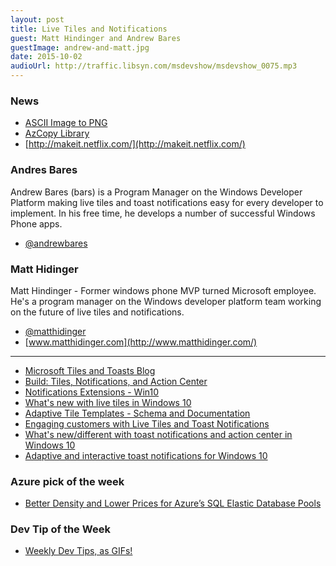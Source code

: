 ```yaml
---
layout: post
title: Live Tiles and Notifications
guest: Matt Hindinger and Andrew Bares
guestImage: andrew-and-matt.jpg
date: 2015-10-02
audioUrl: http://traffic.libsyn.com/msdevshow/msdevshow_0075.mp3
---
```


### News

 - [ASCII Image to PNG](http://shaky.github.bushong.net/)
 - [AzCopy Library](https://azure.microsoft.com/en-us/blog/introducing-azure-storage-data-movement-library-preview-2/)
 - [http://makeit.netflix.com/](http://makeit.netflix.com/)

### Andres Bares

Andrew Bares (bars) is a Program Manager on the Windows Developer
Platform making live tiles and toast notifications easy for every
developer to implement. In his free time, he develops a number of
successful Windows Phone apps.

 - [@andrewbares](https://twitter.com/andrewbares)

### Matt Hidinger 

Matt Hindinger - Former windows phone MVP turned Microsoft employee.
He's a program manager on the Windows developer platform team working on
the future of live tiles and notifications.

 - [@matthidinger](https://twitter.com/matthidinger)
 - [www.matthidinger.com](http://www.matthidinger.com/)

----------------------------------------------------------------

 - [Microsoft Tiles and Toasts Blog](http://blogs.msdn.com/b/tiles_and_toasts/)
 - [Build: Tiles, Notifications, and Action Center](https://channel9.msdn.com/Events/Build/2015/2-762)
 - [Notifications Extensions - Win10](https://www.nuget.org/packages/NotificationsExtensions.Win10/)
 - [What's new with live tiles in Windows 10](http://blogs.msdn.com/b/tiles_and_toasts/archive/2015/07/06/what-s-new-with-live-tiles-in-windows-10.aspx)
 - [Adaptive Tile Templates - Schema and Documentation](http://blogs.msdn.com/b/tiles_and_toasts/archive/2015/06/30/adaptive-tile-templates-schema-and-documentation.aspx)
 - [Engaging customers with Live Tiles and Toast Notifications](http://blogs.windows.com/buildingapps/2015/08/18/engaging-customers-with-live-tiles-and-toast-notifications-10-by-10/)
 - [What's new/different with toast notifications and action center in Windows 10](http://blogs.msdn.com/b/tiles_and_toasts/archive/2015/07/10/a-brief-summary-of-what-is-new-different-with-toast-notification-and-action-center-in-windows-10.aspx)
 - [Adaptive and interactive toast notifications for Windows 10](http://blogs.msdn.com/b/tiles_and_toasts/archive/2015/07/02/adaptive-and-interactive-toast-notifications-for-windows-10.aspx)

### Azure pick of the week

 - [Better Density and Lower Prices for Azure’s SQL Elastic Database Pools](http://weblogs.asp.net/scottgu/better-density-and-lower-prices-for-azure-s-sql-elastic-database-pools)

### Dev Tip of the Week

 - [Weekly Dev Tips, as GIFs!](https://umaar.com/dev-tips/)